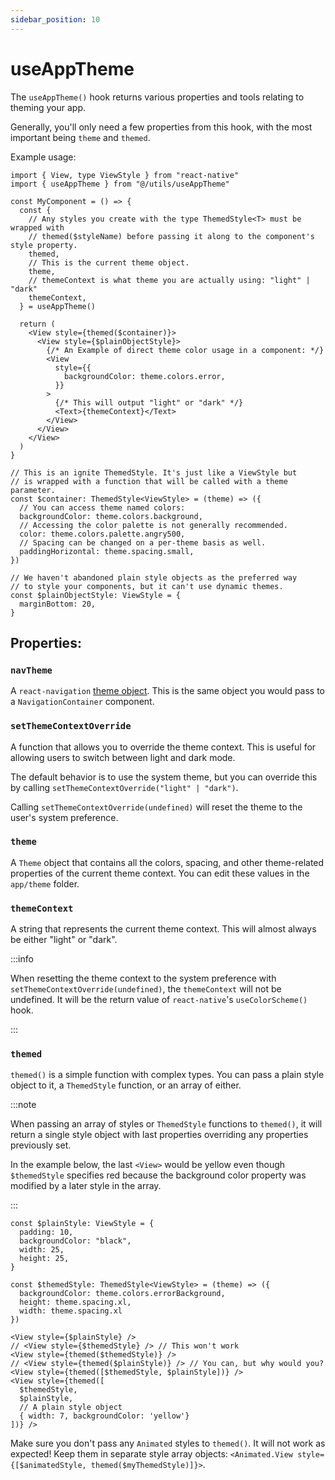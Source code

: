 ```yaml
---
sidebar_position: 10
---
```


# useAppTheme

The `useAppTheme()` hook returns various properties and tools relating to theming your app.

Generally, you'll only need a few properties from this hook, with the most important being `theme` and `themed`.

Example usage:

```tsx
import { View, type ViewStyle } from "react-native"
import { useAppTheme } from "@/utils/useAppTheme"

const MyComponent = () => {
  const {
    // Any styles you create with the type ThemedStyle<T> must be wrapped with
    // themed($styleName) before passing it along to the component's style property.
    themed,
    // This is the current theme object.
    theme,
    // themeContext is what theme you are actually using: "light" | "dark"
    themeContext,
  } = useAppTheme()

  return (
    <View style={themed($container)}>
      <View style={$plainObjectStyle}>
        {/* An Example of direct theme color usage in a component: */}
        <View
          style={{
            backgroundColor: theme.colors.error,
          }}
        >
          {/* This will output "light" or "dark" */}
          <Text>{themeContext}</Text>
        </View>
      </View>
    </View>
  )
}

// This is an ignite ThemedStyle. It's just like a ViewStyle but
// is wrapped with a function that will be called with a theme parameter.
const $container: ThemedStyle<ViewStyle> = (theme) => ({
  // You can access theme named colors:
  backgroundColor: theme.colors.background,
  // Accessing the color palette is not generally recommended.
  color: theme.colors.palette.angry500,
  // Spacing can be changed on a per-theme basis as well.
  paddingHorizontal: theme.spacing.small,
})

// We haven't abandoned plain style objects as the preferred way
// to style your components, but it can't use dynamic themes.
const $plainObjectStyle: ViewStyle = {
  marginBottom: 20,
}
```

## Properties:

### `navTheme`

A `react-navigation` [theme object](https://reactnavigation.org/docs/themes#built-in-themes). This is the same object you would pass to a `NavigationContainer` component.

### `setThemeContextOverride`

A function that allows you to override the theme context. This is useful for allowing users to switch between light and dark mode.

The default behavior is to use the system theme, but you can override this by calling `setThemeContextOverride("light" | "dark")`.

Calling `setThemeContextOverride(undefined)` will reset the theme to the user's system preference.

### `theme`

A `Theme` object that contains all the colors, spacing, and other theme-related properties of the current theme context. You can edit these values in the `app/theme` folder.

### `themeContext`

A string that represents the current theme context. This will almost always be either "light" or "dark".

:::info

When resetting the theme context to the system preference with `setThemeContextOverride(undefined)`, the `themeContext` will not be undefined. It will be the return value of `react-native`'s `useColorScheme()` hook.

:::

### `themed`

`themed()` is a simple function with complex types. You can pass a plain style object to it, a `ThemedStyle` function, or an array of either.

:::note

When passing an array of styles or `ThemedStyle` functions to `themed()`, it will return a single style object with last properties overriding any properties previously set.

In the example below, the last `<View>` would be yellow even though `$themedStyle` specifies red because the background color property was modified by a later style in the array.

:::

```tsx
const $plainStyle: ViewStyle = {
  padding: 10,
  backgroundColor: "black",
  width: 25,
  height: 25,
}

const $themedStyle: ThemedStyle<ViewStyle> = (theme) => ({
  backgroundColor: theme.colors.errorBackground,
  height: theme.spacing.xl,
  width: theme.spacing.xl
})

<View style={$plainStyle} />
// <View style={$themedStyle} /> // This won't work
<View style={themed($themedStyle)} />
// <View style={themed($plainStyle)} /> // You can, but why would you?
<View style={themed([$themedStyle, $plainStyle])} />
<View style={themed([
  $themedStyle,
  $plainStyle,
  // A plain style object
  { width: 7, backgroundColor: 'yellow'}
])} />
```

Make sure you don't pass any `Animated` styles to `themed()`. It will not work as expected! Keep them in separate style array objects: `<Animated.View style={[$animatedStyle, themed($myThemedStyle)]}>`.
